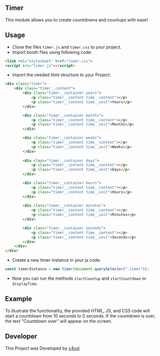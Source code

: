 ## Timer
This module allows you to create countdowns and countups with ease!

## Usage
- Clone the files `timer.js` and `timer.css` to your project.
- Import booth files using following code:
```html
<link rel="stylesheet" href="timer.css">
<script src="timer.js"></script>
```
- Import the needed html structure to your Project:
```html
<div class="timer">
    <div class="timer__content">
        <div class="timer__container years">
            <p class="timer__content time__content"></p>
            <p class="timer__content time__unit">Years</p>
        </div>

        <div class="timer__container months">
            <p class="timer__content time__content"></p>
            <p class="timer__content time__unit">Months</p>
        </div>

        <div class="timer__container weeks">
            <p class="timer__content time__content"></p>
            <p class="timer__content time__unit">Weeks</p>
        </div>
        
        <div class="timer__container days">
            <p class="timer__content time__content"></p>
            <p class="timer__content time__unit">Days</p>
        </div>

        <div class="timer__container hours">
            <p class="timer__content time__content"></p>
            <p class="timer__content time__unit">Hours</p>
        </div>
        
        <div class="timer__container minutes">
            <p class="timer__content time__content"></p>
            <p class="timer__content time__unit">Minutes</p>
        </div>

        <div class="timer__container seconds">
            <p class="timer__content time__content"></p>
            <p class="timer__content time__unit">Seconds</p>
        </div>
    </div>
</div>
```
- Create a new timer instance in your js code:
```js
const timerInstance = new timer(document.querySelector(".timer"));
```
- Now you can run the methods `startCountup` and `startCountdown` or `displayTime`.

## Example
To illustrate the functionality, the provided HTML, JS, and CSS code will start a countdown from 10 seconds to 0 seconds. If the countdown is over, the text "Countdown over" will appear on the screen.

## Developer
This Project was Developed by [c4vxl](https://c4vxl.de)
